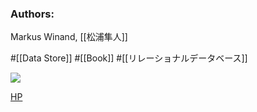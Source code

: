 ### Authors:
Markus Winand, [[松浦隼人]]

#[[Data Store]] #[[Book]] #[[リレーショナルデータベース]]

![](https://sql-performance-explained.jp/static/9783950307849.GuXvgGvo.jpg)

[HP](https://sql-performance-explained.jp/)